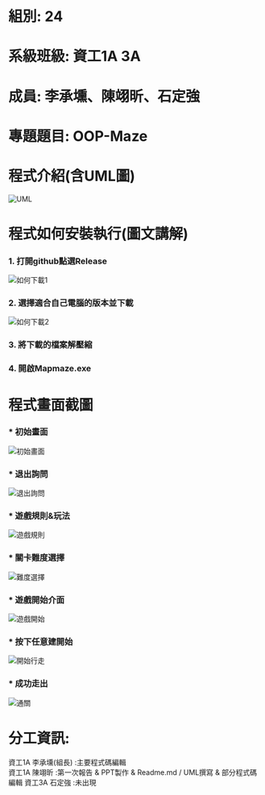 # 組別: 24
# 系級班級: 資工1A 3A
# 成員: 李承壎、陳翊昕、石定強
# 專題題目: OOP-Maze
# 程式介紹(含UML圖)
![UML](https://github.com/Nch000001/OOP-Maze/assets/164344855/0715c759-50c8-4049-8449-00d52270c7f4)  


# 程式如何安裝執行(圖文講解)
### 1. 打開github點選Release  
![如何下載1](https://github.com/Nch000001/OOP-Maze/assets/164344855/f41ce067-e9a9-4947-9759-77ba94c0348f)  
### 2. 選擇適合自己電腦的版本並下載  
![如何下載2](https://github.com/Nch000001/OOP-Maze/assets/164344855/28202f18-fee2-4b7b-8711-2835513e0f1a)  
### 3. 將下載的檔案解壓縮
### 4. 開啟Mapmaze.exe
  
# 程式畫面截圖  
### * 初始畫面  
![初始畫面](https://github.com/Nch000001/OOP-Maze/assets/164344855/272c7908-5a01-46da-a756-06ba5d1f0d82)  

### * 退出詢問  
![退出詢問](https://github.com/Nch000001/OOP-Maze/assets/164344855/3c46f428-d7b7-4900-af27-29796ce658f8)  


### * 遊戲規則&玩法  
![遊戲規則](https://github.com/Nch000001/OOP-Maze/assets/164344855/92adcfd1-345c-4bcc-9c15-aeee2e5a3b29)  

### * 關卡難度選擇  
 ![難度選擇](https://github.com/Nch000001/OOP-Maze/assets/164344855/7ce4346b-9ea4-49d5-8e81-68e87bd6fb54)  

### * 遊戲開始介面  
![遊戲開始](https://github.com/Nch000001/OOP-Maze/assets/164344855/de0252c0-69cd-42e5-8cca-366f45e89366)  

### * 按下任意建開始  
![開始行走](https://github.com/Nch000001/OOP-Maze/assets/164344855/30837004-248a-4933-b9f1-b80fc6b0043d)  

### * 成功走出  
![通關](https://github.com/Nch000001/OOP-Maze/assets/164344855/a0460ec8-4bff-4a2b-b9a2-4c697139575e)  

# 分工資訊:
資工1A 李承壎(組長)  :主要程式碼編輯  
資工1A 陳翊昕 :第一次報告 & PPT製作 & Readme.md / UML撰寫 & 部分程式碼編輯 
資工3A 石定強 :未出現  
